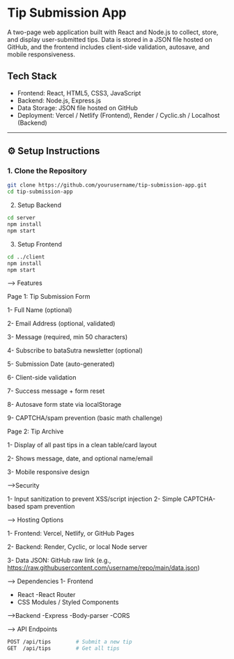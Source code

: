 #  Tip Submission App

A two-page web application built with React and Node.js to collect, store, and display user-submitted tips. Data is stored in a JSON file hosted on GitHub, and the frontend includes client-side validation, autosave, and mobile responsiveness.

## Tech Stack

- Frontend: React, HTML5, CSS3, JavaScript
- Backend: Node.js, Express.js
- Data Storage: JSON file hosted on GitHub
- Deployment: Vercel / Netlify (Frontend), Render / Cyclic.sh / Localhost (Backend)

---

## ⚙️ Setup Instructions

### 1. Clone the Repository

```bash
git clone https://github.com/yourusername/tip-submission-app.git
cd tip-submission-app
```

2. Setup Backend
```bash
cd server
npm install
npm start
```

3. Setup Frontend
```bash
cd ../client
npm install
npm start
```

--> Features

Page 1: Tip Submission Form

1- Full Name (optional)

2- Email Address (optional, validated)

3- Message (required, min 50 characters)

4- Subscribe to bataSutra newsletter (optional)

5- Submission Date (auto-generated)

6- Client-side validation

7- Success message + form reset

8- Autosave form state via localStorage

9- CAPTCHA/spam prevention (basic math challenge)

Page 2: Tip Archive

1- Display of all past tips in a clean table/card layout

2- Shows message, date, and optional name/email

3- Mobile responsive design

-->Security

1- Input sanitization to prevent XSS/script injection
2- Simple CAPTCHA-based spam prevention

--> Hosting Options

1- Frontend: Vercel, Netlify, or GitHub Pages

2- Backend: Render, Cyclic, or local Node server

3- Data JSON: GitHub raw link (e.g., https://raw.githubusercontent.com/username/repo/main/data.json)

--> Dependencies
1- Frontend
- React
-React Router 
- CSS Modules / Styled Components

-->Backend
-Express
-Body-parser
-CORS

--> API Endpoints
```bash
POST /api/tips        # Submit a new tip
GET  /api/tips        # Get all tips
```
